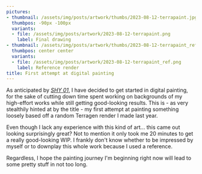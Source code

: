 ```yaml
---
pictures:
- thumbnail: /assets/img/posts/artwork/thumbs/2023-08-12-terrapaint.jpg
  thumbpos: -90px -100px
  variants:
  - file: /assets/img/posts/artwork/2023-08-12-terrapaint.png
    label: Final drawing
- thumbnail: /assets/img/posts/artwork/thumbs/2023-08-12-terrapaint_ref.jpg
  thumbpos: center center
  variants:
  - file: /assets/img/posts/artwork/2023-08-12-terrapaint_ref.png
    label: Reference render
title: First attempt at digital painting
---
```

As anticipated by [*SHY 01*](/artwork/2023-08-12-shy01), I have decided to get started in digital painting, for the sake of cutting down time spent working on backgrounds of my high-effort works while still getting good-looking results.
This is - as very stealthily hinted at by the title - my first attempt at painting something loosely based off a random Terragen render I made last year.

Even though I lack any experience with this kind of art... this came out looking surprisingly great?
Not to mention it only took me 20 minutes to get a really good-looking WIP.
I frankly don't know whether to be impressed by myself or to downplay this whole work because I used a reference.

Regardless, I hope the painting journey I'm beginning right now will lead to some pretty stuff in not too long.

